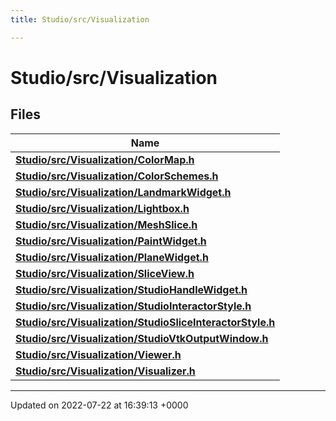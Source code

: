```yaml
---
title: Studio/src/Visualization

---
```


# Studio/src/Visualization



## Files

| Name           |
| -------------- |
| **[Studio/src/Visualization/ColorMap.h](../Files/ColorMap_8h.md#file-colormap.h)**  |
| **[Studio/src/Visualization/ColorSchemes.h](../Files/ColorSchemes_8h.md#file-colorschemes.h)**  |
| **[Studio/src/Visualization/LandmarkWidget.h](../Files/LandmarkWidget_8h.md#file-landmarkwidget.h)**  |
| **[Studio/src/Visualization/Lightbox.h](../Files/Lightbox_8h.md#file-lightbox.h)**  |
| **[Studio/src/Visualization/MeshSlice.h](../Files/MeshSlice_8h.md#file-meshslice.h)**  |
| **[Studio/src/Visualization/PaintWidget.h](../Files/PaintWidget_8h.md#file-paintwidget.h)**  |
| **[Studio/src/Visualization/PlaneWidget.h](../Files/PlaneWidget_8h.md#file-planewidget.h)**  |
| **[Studio/src/Visualization/SliceView.h](../Files/SliceView_8h.md#file-sliceview.h)**  |
| **[Studio/src/Visualization/StudioHandleWidget.h](../Files/StudioHandleWidget_8h.md#file-studiohandlewidget.h)**  |
| **[Studio/src/Visualization/StudioInteractorStyle.h](../Files/StudioInteractorStyle_8h.md#file-studiointeractorstyle.h)**  |
| **[Studio/src/Visualization/StudioSliceInteractorStyle.h](../Files/StudioSliceInteractorStyle_8h.md#file-studiosliceinteractorstyle.h)**  |
| **[Studio/src/Visualization/StudioVtkOutputWindow.h](../Files/StudioVtkOutputWindow_8h.md#file-studiovtkoutputwindow.h)**  |
| **[Studio/src/Visualization/Viewer.h](../Files/Viewer_8h.md#file-viewer.h)**  |
| **[Studio/src/Visualization/Visualizer.h](../Files/Visualizer_8h.md#file-visualizer.h)**  |






-------------------------------

Updated on 2022-07-22 at 16:39:13 +0000
